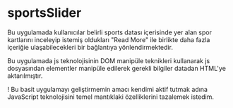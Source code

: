 # sportsSlider

Bu uygulamada kullanıcılar belirli sports datası içerisinde yer alan spor kartlarını inceleyip istemiş oldukları "Read More" ile birlikte daha fazla içeriğie ulaşabilecekleri bir bağlantıya yönlendirmektedir.

Bu uygulamada js teknolojisinin DOM manipüle teknikleri kullanarak js dosyasından elementler manipüle edilerek gerekli bilgiler datadan HTML'ye aktarılmıştır.



! Bu basit uygulamayı geliştirmemin amacı kendimi aktif tutmak adına JavaScript teknolojisini temel mantıklaki özelliklerini tazalemek istedim.
